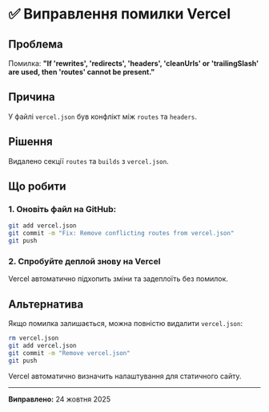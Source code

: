 # ✅ Виправлення помилки Vercel

## Проблема

Помилка: **"If 'rewrites', 'redirects', 'headers', 'cleanUrls' or 'trailingSlash' are used, then 'routes' cannot be present."**

## Причина

У файлі `vercel.json` був конфлікт між `routes` та `headers`.

## Рішення

Видалено секції `routes` та `builds` з `vercel.json`.

## Що робити

### 1. Оновіть файл на GitHub:

```bash
git add vercel.json
git commit -m "Fix: Remove conflicting routes from vercel.json"
git push
```

### 2. Спробуйте деплой знову на Vercel

Vercel автоматично підхопить зміни та задеплоїть без помилок.

## Альтернатива

Якщо помилка залишається, можна повністю видалити `vercel.json`:

```bash
rm vercel.json
git add vercel.json
git commit -m "Remove vercel.json"
git push
```

Vercel автоматично визначить налаштування для статичного сайту.

---

**Виправлено:** 24 жовтня 2025
